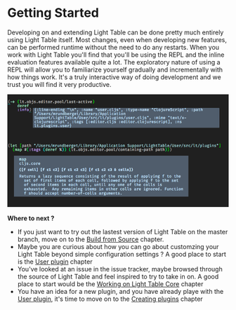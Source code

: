 # Getting Started

Developing on and extending Light Table can be done pretty much entirely using Light Table itself. Most changes, even when developing new features, can be performed runtime without the need to do any restarts. When you work with Light Table you'll find that you'll be using the REPL and the inline evaluation features available quite a lot. The exploratory nature of using a REPL will allow you to familiarize yourself gradually and incrementally with how things work. It's a truly interactive way of doing development and we trust you will find it very productive.

![](/assets/lt-user-plugin-eval.png)



**Where to next ?**

* If you just want to try out the lastest version of Light Table on the master branch, move on to the [Build from Source](/build-from-source.md) chapter.
* Maybe you are curious about how you can go about customzing your Light Table beyond simple configuration settings ? A good place to start is the [User plugin](/user-plugin.md) chapter
* You've looked at an issue in the issue tracker, maybe browsed through the source of Light Table and feel inspired to try to take in on. A good place to start would be the [Working on Light Table Core](/working-on-light-table-core.md) chapter
* You have an idea for a new plugin, and you have already playe with the [User plugin](/user-plugin.md), it's time to move on to the [Creating plugins](/creating-plugins.md) chapter

